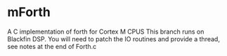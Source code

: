 # mForth
A C implementation of forth for Cortex M CPUS
This branch runs on Blackfin DSP. 
You will need to patch the IO routines and 
provide a thread, see notes at the end of Forth.c


